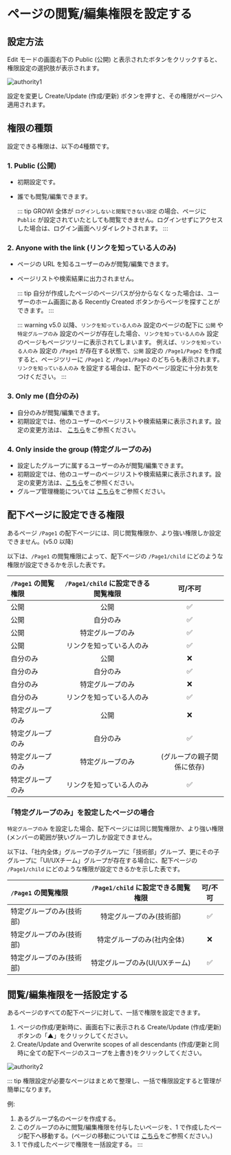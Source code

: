 # ページの閲覧/編集権限を設定する

## 設定方法

Edit モードの画面右下の Public (公開) と表示されたボタンをクリックすると、権限設定の選択肢が表示されます。

![authority1](/assets/images/authority1.png)

設定を変更し Create/Update (作成/更新) ボタンを押すと、その権限がページへ適用されます。

## 権限の種類

設定できる権限は、以下の4種類です。

### 1. Public (公開)

- 初期設定です。
- 誰でも閲覧/編集できます。

  ::: tip
  GROWI 全体が `ログインしないと閲覧できない設定` の場合、ページに `Public` が設定されていたとしても閲覧できません。ログインせずにアクセスした場合は、ログイン画面へリダイレクトされます。
  :::

### 2. Anyone with the link (リンクを知っている人のみ)

- ページの URL を知るユーザーのみが閲覧/編集できます。
- ページリストや検索結果に出力されません。

  ::: tip
  自分が作成したページのページパスが分からなくなった場合は、ユーザーのホーム画面にある Recently Created ボタンからページを探すことができます。
  :::

  ::: warning
  v5.0 以降、`リンクを知っている人のみ` 設定のページの配下に `公開` や `特定グループのみ` 設定のページが存在した場合、`リンクを知っている人のみ` 設定のページもページツリーに表示されてしまいます。
  例えば、`リンクを知っている人のみ` 設定の `/Page1` が存在する状態で、`公開` 設定の `/Page1/Page2` を作成すると、ページツリーに `/Page1` と `/Page1/Page2` のどちらも表示されます。
  `リンクを知っている人のみ` を設定する場合は、配下のページ設定に十分お気をつけください。
  :::

### 3. Only me (自分のみ)

- 自分のみが閲覧/編集できます。
- 初期設定では、他のユーザーのページリストや検索結果に表示されます。設定の変更方法は、 [こちら](/ja/admin-guide/management-cookbook/security.html#ページリストと検索結果に表示するページを制御する)をご参照ください。

### 4. Only inside the group (特定グループのみ)

- 設定したグループに属するユーザーのみが閲覧/編集できます。
- 初期設定では、他のユーザーのページリストや検索結果に表示されます。設定の変更方法は、[こちら](/ja/admin-guide/management-cookbook/security.html#ページリストと検索結果に表示するページを制御する)をご参照ください。
- グループ管理機能については [こちら](/ja/admin-guide/management-cookbook/group.html)をご参照ください。

## 配下ページに設定できる権限

あるページ `/Page1` の配下ページには、同じ閲覧権限か、より強い権限しか設定できません。(v5.0 以降)

以下は、`/Page1` の閲覧権限によって、配下ページの `/Page1/child` にどのような権限が設定できるかを示した表です。

| `/Page1` の閲覧権限 | `/Page1/child` に設定できる閲覧権限 | 可/不可 |
|:--|:------------:|:------------:|
| 公開 | 公開 | :white_check_mark: |
| 公開 | 自分のみ | :white_check_mark: |
| 公開 | 特定グループのみ | :white_check_mark: |
| 公開 | リンクを知っている人のみ | :white_check_mark: |
| 自分のみ | 公開 | :x: |
| 自分のみ | 自分のみ | :white_check_mark: |
| 自分のみ | 特定グループのみ | :x: |
| 自分のみ | リンクを知っている人のみ | :white_check_mark: |
| 特定グループのみ | 公開 | :x: |
| 特定グループのみ | 自分のみ | :white_check_mark: |
| 特定グループのみ | 特定グループのみ | (グループの親子関係に依存) |
| 特定グループのみ | リンクを知っている人のみ | :white_check_mark: |

### 「特定グループのみ」を設定したページの場合

`特定グループのみ` を設定した場合、配下ページには同じ閲覧権限か、より強い権限(メンバーの範囲が狭いグループ)しか設定できません。

以下は、「社内全体」グループの子グループに「技術部」グループ、更にその子グループに「UI/UXチーム」グループが存在する場合に、配下ページの `/Page1/child` にどのような権限が設定できるかを示した表です。

| `/Page1` の閲覧権限 | `/Page1/child` に設定できる閲覧権限 | 可/不可 |
|:--|:------------:|:------------:|
| 特定グループのみ(技術部) | 特定グループのみ(技術部) | :white_check_mark: |
| 特定グループのみ(技術部) | 特定グループのみ(社内全体) | :x: |
| 特定グループのみ(技術部) | 特定グループのみ(UI/UXチーム) | :white_check_mark: |

## 閲覧/編集権限を一括設定する

あるページのすべての配下ページに対して、一括で権限を設定できます。

1. ページの作成/更新時に、画面右下に表示される Create/Update (作成/更新) ボタンの「▲」をクリックしてください。
2. Create/Update and Overwrite scopes of all descendants (作成/更新と同時に全ての配下ページのスコープを上書き)をクリックしてください。

![authority2](/assets/images/authority2.png)

::: tip
権限設定が必要なページはまとめて整理し、一括で権限設定すると管理が簡単になります。

例:

1. あるグループ名のページを作成する。
2. このグループのみに閲覧/編集権限を付与したいページを、1 で作成したページ配下へ移動する。(ページの移動については [こちら](/ja/guide/features/page_operation.html)をご参照ください。)
3. 1 で作成したページで権限を一括設定する。
:::
